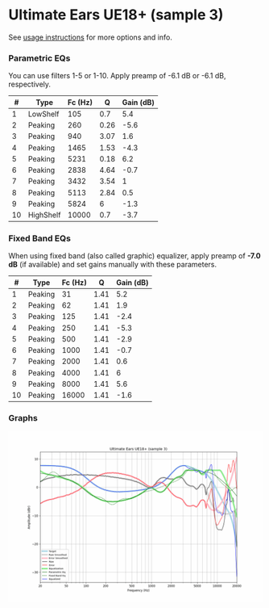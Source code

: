 # Ultimate Ears UE18+ (sample 3)
See [usage instructions](https://github.com/jaakkopasanen/AutoEq#usage) for more options and info.

### Parametric EQs
You can use filters 1-5 or 1-10. Apply preamp of -6.1 dB or -6.1 dB, respectively.

|   # | Type      |   Fc (Hz) |    Q |   Gain (dB) |
|-----|-----------|-----------|------|-------------|
|   1 | LowShelf  |       105 | 0.7  |         5.4 |
|   2 | Peaking   |       260 | 0.26 |        -5.6 |
|   3 | Peaking   |       940 | 3.07 |         1.6 |
|   4 | Peaking   |      1465 | 1.53 |        -4.3 |
|   5 | Peaking   |      5231 | 0.18 |         6.2 |
|   6 | Peaking   |      2838 | 4.64 |        -0.7 |
|   7 | Peaking   |      3432 | 3.54 |         1   |
|   8 | Peaking   |      5113 | 2.84 |         0.5 |
|   9 | Peaking   |      5824 | 6    |        -1.3 |
|  10 | HighShelf |     10000 | 0.7  |        -3.7 |

### Fixed Band EQs
When using fixed band (also called graphic) equalizer, apply preamp of **-7.0 dB** (if available) and set gains manually with these parameters.

|   # | Type    |   Fc (Hz) |    Q |   Gain (dB) |
|-----|---------|-----------|------|-------------|
|   1 | Peaking |        31 | 1.41 |         5.2 |
|   2 | Peaking |        62 | 1.41 |         1.9 |
|   3 | Peaking |       125 | 1.41 |        -2.4 |
|   4 | Peaking |       250 | 1.41 |        -5.3 |
|   5 | Peaking |       500 | 1.41 |        -2.9 |
|   6 | Peaking |      1000 | 1.41 |        -0.7 |
|   7 | Peaking |      2000 | 1.41 |         0.6 |
|   8 | Peaking |      4000 | 1.41 |         6   |
|   9 | Peaking |      8000 | 1.41 |         5.6 |
|  10 | Peaking |     16000 | 1.41 |        -1.6 |

### Graphs
![](./Ultimate%20Ears%20UE18+%20(sample%203).png)
